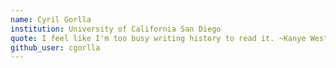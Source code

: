 ```yaml
---
name: Cyril Gorlla
institution: University of California San Diego
quote: I feel like I'm too busy writing history to read it. ~Kanye West
github_user: cgorlla
---
```

